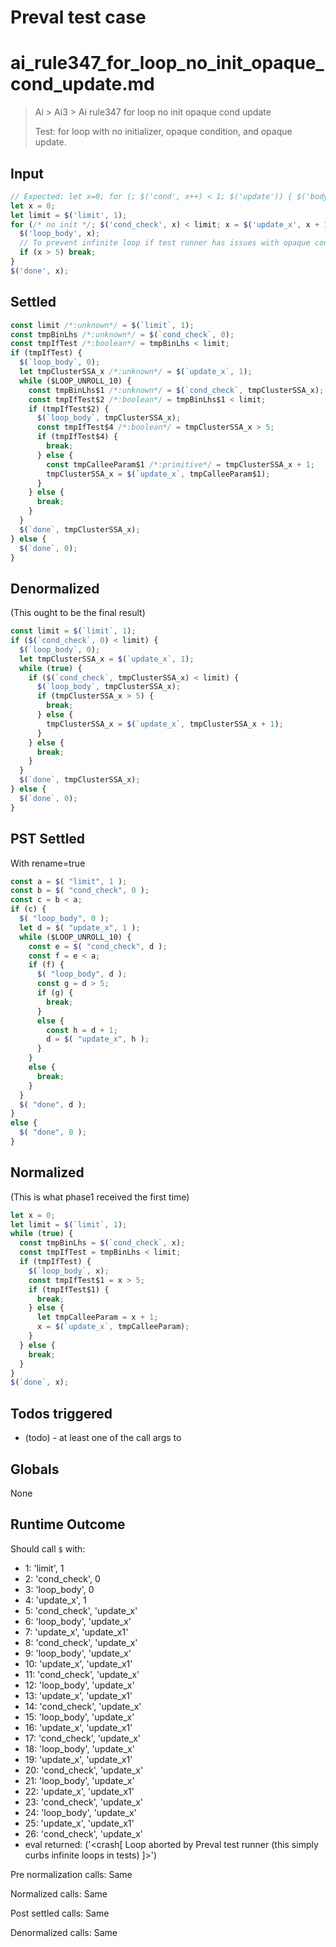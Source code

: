 # Preval test case

# ai_rule347_for_loop_no_init_opaque_cond_update.md

> Ai > Ai3 > Ai rule347 for loop no init opaque cond update
>
> Test: for loop with no initializer, opaque condition, and opaque update.

## Input

`````js filename=intro
// Expected: let x=0; for (; $('cond', x++) < 1; $('update')) { $('body'); }
let x = 0;
let limit = $('limit', 1);
for (/* no init */; $('cond_check', x) < limit; x = $('update_x', x + 1)) {
  $('loop_body', x);
  // To prevent infinite loop if test runner has issues with opaque condition termination
  if (x > 5) break; 
}
$('done', x);
`````


## Settled


`````js filename=intro
const limit /*:unknown*/ = $(`limit`, 1);
const tmpBinLhs /*:unknown*/ = $(`cond_check`, 0);
const tmpIfTest /*:boolean*/ = tmpBinLhs < limit;
if (tmpIfTest) {
  $(`loop_body`, 0);
  let tmpClusterSSA_x /*:unknown*/ = $(`update_x`, 1);
  while ($LOOP_UNROLL_10) {
    const tmpBinLhs$1 /*:unknown*/ = $(`cond_check`, tmpClusterSSA_x);
    const tmpIfTest$2 /*:boolean*/ = tmpBinLhs$1 < limit;
    if (tmpIfTest$2) {
      $(`loop_body`, tmpClusterSSA_x);
      const tmpIfTest$4 /*:boolean*/ = tmpClusterSSA_x > 5;
      if (tmpIfTest$4) {
        break;
      } else {
        const tmpCalleeParam$1 /*:primitive*/ = tmpClusterSSA_x + 1;
        tmpClusterSSA_x = $(`update_x`, tmpCalleeParam$1);
      }
    } else {
      break;
    }
  }
  $(`done`, tmpClusterSSA_x);
} else {
  $(`done`, 0);
}
`````


## Denormalized
(This ought to be the final result)

`````js filename=intro
const limit = $(`limit`, 1);
if ($(`cond_check`, 0) < limit) {
  $(`loop_body`, 0);
  let tmpClusterSSA_x = $(`update_x`, 1);
  while (true) {
    if ($(`cond_check`, tmpClusterSSA_x) < limit) {
      $(`loop_body`, tmpClusterSSA_x);
      if (tmpClusterSSA_x > 5) {
        break;
      } else {
        tmpClusterSSA_x = $(`update_x`, tmpClusterSSA_x + 1);
      }
    } else {
      break;
    }
  }
  $(`done`, tmpClusterSSA_x);
} else {
  $(`done`, 0);
}
`````


## PST Settled
With rename=true

`````js filename=intro
const a = $( "limit", 1 );
const b = $( "cond_check", 0 );
const c = b < a;
if (c) {
  $( "loop_body", 0 );
  let d = $( "update_x", 1 );
  while ($LOOP_UNROLL_10) {
    const e = $( "cond_check", d );
    const f = e < a;
    if (f) {
      $( "loop_body", d );
      const g = d > 5;
      if (g) {
        break;
      }
      else {
        const h = d + 1;
        d = $( "update_x", h );
      }
    }
    else {
      break;
    }
  }
  $( "done", d );
}
else {
  $( "done", 0 );
}
`````


## Normalized
(This is what phase1 received the first time)

`````js filename=intro
let x = 0;
let limit = $(`limit`, 1);
while (true) {
  const tmpBinLhs = $(`cond_check`, x);
  const tmpIfTest = tmpBinLhs < limit;
  if (tmpIfTest) {
    $(`loop_body`, x);
    const tmpIfTest$1 = x > 5;
    if (tmpIfTest$1) {
      break;
    } else {
      let tmpCalleeParam = x + 1;
      x = $(`update_x`, tmpCalleeParam);
    }
  } else {
    break;
  }
}
$(`done`, x);
`````


## Todos triggered


- (todo) - at least one of the call args to


## Globals


None


## Runtime Outcome


Should call `$` with:
 - 1: 'limit', 1
 - 2: 'cond_check', 0
 - 3: 'loop_body', 0
 - 4: 'update_x', 1
 - 5: 'cond_check', 'update_x'
 - 6: 'loop_body', 'update_x'
 - 7: 'update_x', 'update_x1'
 - 8: 'cond_check', 'update_x'
 - 9: 'loop_body', 'update_x'
 - 10: 'update_x', 'update_x1'
 - 11: 'cond_check', 'update_x'
 - 12: 'loop_body', 'update_x'
 - 13: 'update_x', 'update_x1'
 - 14: 'cond_check', 'update_x'
 - 15: 'loop_body', 'update_x'
 - 16: 'update_x', 'update_x1'
 - 17: 'cond_check', 'update_x'
 - 18: 'loop_body', 'update_x'
 - 19: 'update_x', 'update_x1'
 - 20: 'cond_check', 'update_x'
 - 21: 'loop_body', 'update_x'
 - 22: 'update_x', 'update_x1'
 - 23: 'cond_check', 'update_x'
 - 24: 'loop_body', 'update_x'
 - 25: 'update_x', 'update_x1'
 - 26: 'cond_check', 'update_x'
 - eval returned: ('<crash[ Loop aborted by Preval test runner (this simply curbs infinite loops in tests) ]>')

Pre normalization calls: Same

Normalized calls: Same

Post settled calls: Same

Denormalized calls: Same
